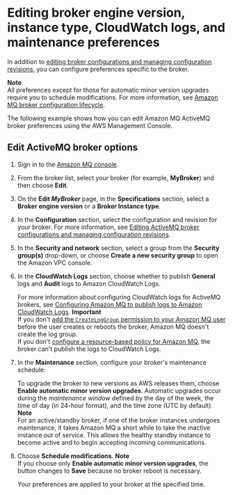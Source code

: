 # Editing broker engine version, instance type, CloudWatch logs, and maintenance preferences<a name="amazon-mq-editing-broker-preferences"></a>

In addition to [editing broker configurations and managing configuration revisions](amazon-mq-editing-managing-configurations.md), you can configure preferences specific to the broker\.

**Note**  
All preferences except for those for automatic minor version upgrades require you to schedule modifications\. For more information, see [Amazon MQ broker configuration lifecycle](amazon-mq-broker-configuration-lifecycle.md)\.

The following example shows how you can edit Amazon MQ ActiveMQ broker preferences using the AWS Management Console\.

## Edit ActiveMQ broker options<a name="edit-current-configuration-console"></a>

1. Sign in to the [Amazon MQ console](https://console.aws.amazon.com/amazon-mq/)\.

1. From the broker list, select your broker \(for example, **MyBroker**\) and then choose **Edit**\.

1. On the **Edit *MyBroker*** page, in the **Specifications** section, select a **Broker engine version** or a **Broker Instance type**\.

   

1. In the **Configuration** section, select the configuration and revision for your broker\. For more information, see [Editing ActiveMQ broker configurations and managing configuration revisions](amazon-mq-editing-managing-configurations.md)\.

1. In the **Security and network** section, select a group from the **Security group\(s\)** drop\-down, or choose **Create a new security group** to open the Amazon VPC console\.

1. In the **CloudWatch Logs** section, choose whether to publish **General** logs and **Audit** logs to Amazon CloudWatch Logs\.

   For more information about configuring CloudWatch logs for ActiveMQ brokers, see [Configuring Amazon MQ to publish logs to Amazon CloudWatch Logs](security-logging-monitoring-configure-cloudwatch.md)\.
**Important**  
If you don't [add the `CreateLogGroup` permission to your Amazon MQ user](configure-logging-monitoring-activemq.md#security-logging-monitoring-configure-cloudwatch-permissions) before the user creates or reboots the broker, Amazon MQ doesn't create the log group\.  
If you don't [configure a resource\-based policy for Amazon MQ](configure-logging-monitoring-activemq.md#security-logging-monitoring-configure-cloudwatch-resource-permissions), the broker can't publish the logs to CloudWatch Logs\.

1. In the **Maintenance** section, configure your broker's maintenance schedule:

   To upgrade the broker to new versions as AWS releases them, choose **Enable automatic minor version upgrades**\. Automatic upgrades occur during the *maintenance window* defined by the day of the week, the time of day \(in 24\-hour format\), and the time zone \(UTC by default\)\.
**Note**  
For an active/standby broker, if one of the broker instances undergoes maintenance, it takes Amazon MQ a short while to take the inactive instance out of service\. This allows the healthy standby instance to become active and to begin accepting incoming communications\.

1. Choose **Schedule modifications**\.
**Note**  
If you choose only **Enable automatic minor version upgrades**, the button changes to **Save** because no broker reboot is necessary\.

   Your preferences are applied to your broker at the specified time\.